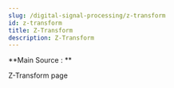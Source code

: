 ```yaml
---
slug: /digital-signal-processing/z-transform
id: z-transform
title: Z-Transform
description: Z-Transform
---
```


**Main Source : **

Z-Transform page
